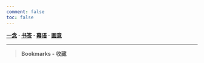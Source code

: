 ```yaml
---
comment: false
toc: false
---
```


**[一念](/moments)  ·  [书签](/bookmarks)  ·  [幕语](/videos)  ·  [画意](/photos)**

---
> **Bookmarks - 收藏**
